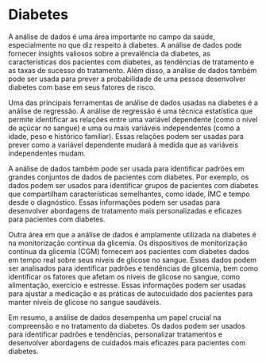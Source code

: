 # Diabetes

A análise de dados é uma área importante no campo da saúde, especialmente no que diz respeito à diabetes. A análise de dados pode fornecer insights valiosos sobre a prevalência da diabetes, as características dos pacientes com diabetes, as tendências de tratamento e as taxas de sucesso do tratamento. Além disso, a análise de dados também pode ser usada para prever a probabilidade de uma pessoa desenvolver diabetes com base em seus fatores de risco.

Uma das principais ferramentas de análise de dados usadas na diabetes é a análise de regressão. A análise de regressão é uma técnica estatística que permite identificar as relações entre uma variável dependente (como o nível de açúcar no sangue) e uma ou mais variáveis independentes (como a idade, peso e histórico familiar). Essas relações podem ser usadas para prever como a variável dependente mudará à medida que as variáveis independentes mudam.

A análise de dados também pode ser usada para identificar padrões em grandes conjuntos de dados de pacientes com diabetes. Por exemplo, os dados podem ser usados para identificar grupos de pacientes com diabetes que compartilham características semelhantes, como idade, IMC e tempo desde o diagnóstico. Essas informações podem ser usadas para desenvolver abordagens de tratamento mais personalizadas e eficazes para pacientes com diabetes.

Outra área em que a análise de dados é amplamente utilizada na diabetes é na monitorização contínua da glicemia. Os dispositivos de monitorização contínua da glicemia (CGM) fornecem aos pacientes com diabetes dados em tempo real sobre seus níveis de glicose no sangue. Esses dados podem ser analisados para identificar padrões e tendências de glicemia, bem como identificar os fatores que afetam os níveis de glicose no sangue, como alimentação, exercício e estresse. Essas informações podem ser usadas para ajustar a medicação e as práticas de autocuidado dos pacientes para manter níveis de glicose no sangue saudáveis.

Em resumo, a análise de dados desempenha um papel crucial na compreensão e no tratamento da diabetes. Os dados podem ser usados para identificar padrões e tendências, personalizar tratamentos e desenvolver abordagens de cuidados mais eficazes para pacientes com diabetes.
